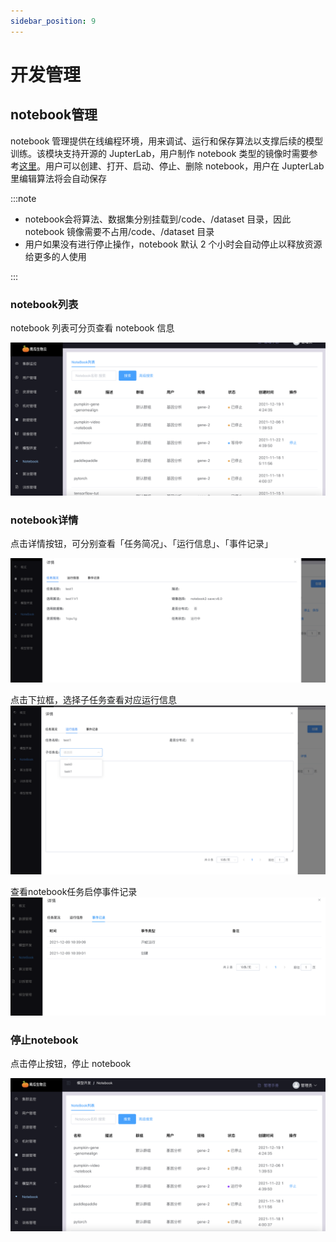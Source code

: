 ```yaml
---
sidebar_position: 9
---
```


# 开发管理

## notebook管理

notebook 管理提供在线编程环境，用来调试、运行和保存算法以支撑后续的模型训练。该模块支持开源的 JupterLab，用户制作 notebook 类型的镜像时需要参考[这里](../develop/notebook_image.md)。用户可以创建、打开、启动、停止、删除 notebook，用户在 JupterLab 里编辑算法将会自动保存

:::note

- notebook会将算法、数据集分别挂载到/code、/dataset 目录，因此 notebook 镜像需要不占用/code、/dataset 目录
- 用户如果没有进行停止操作，notebook 默认 2 个小时会自动停止以释放资源给更多的人使用

:::

### notebook列表

notebook 列表可分页查看 notebook 信息

![image-20210805103822675](image/notebook-list.png)

### notebook详情

点击详情按钮，可分别查看「任务简况」、「运行信息」、「事件记录」

![image/notebook-detail-1](image/notebook-detail-1.png)


点击下拉框，选择子任务查看对应运行信息
![image/notebook-detail-2](image/notebook-detail-2.png)


查看notebook任务启停事件记录
![image/notebook-detail-3](image/notebook-detail-3.png)

### 停止notebook

点击停止按钮，停止 notebook

![image-20210805103941222](image/notebook-stop.png)